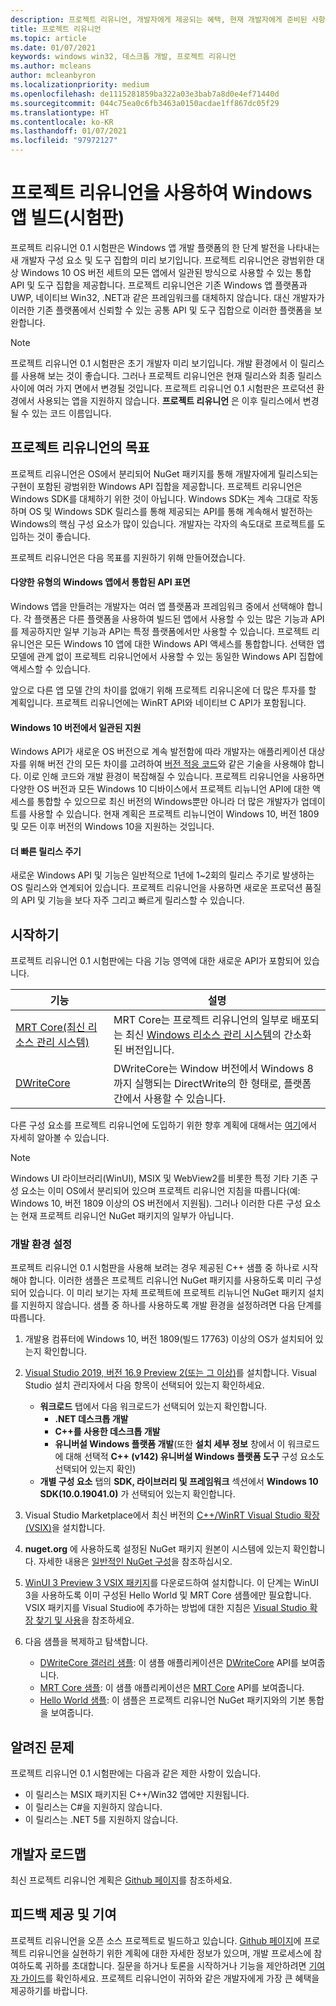 ```yaml
---
description: 프로젝트 리유니언, 개발자에게 제공되는 혜택, 현재 개발자에게 준비된 사항 및 피드백 제공 방법에 대해 알아보세요.
title: 프로젝트 리유니언
ms.topic: article
ms.date: 01/07/2021
keywords: windows win32, 데스크톱 개발, 프로젝트 리유니언
ms.author: mcleans
author: mcleanbyron
ms.localizationpriority: medium
ms.openlocfilehash: de1115281859ba322a03e3bab7a8d0e4ef71440d
ms.sourcegitcommit: 044c75ea0c6fb3463a0150acdae1ff867dc05f29
ms.translationtype: HT
ms.contentlocale: ko-KR
ms.lasthandoff: 01/07/2021
ms.locfileid: "97972127"
---
```

# <a name="build-windows-apps-with-project-reunion-prerelease"></a>프로젝트 리유니언을 사용하여 Windows 앱 빌드(시험판)

프로젝트 리유니언 0.1 시험판은 Windows 앱 개발 플랫폼의 한 단계 발전을 나타내는 새 개발자 구성 요소 및 도구 집합의 미리 보기입니다. 프로젝트 리유니언은 광범위한 대상 Windows 10 OS 버전 세트의 모든 앱에서 일관된 방식으로 사용할 수 있는 통합 API 및 도구 집합을 제공합니다. 프로젝트 리유니언은 기존 Windows 앱 플랫폼과 UWP, 네이티브 Win32, .NET과 같은 프레임워크를 대체하지 않습니다. 대신 개발자가 이러한 기존 플랫폼에서 신뢰할 수 있는 공통 API 및 도구 집합으로 이러한 플랫폼을 보완합니다.

> [!NOTE]
> 프로젝트 리유니언 0.1 시험판은 초기 개발자 미리 보기입니다. 개발 환경에서 이 릴리스를 사용해 보는 것이 좋습니다. 그러나 프로젝트 리유니언은 현재 릴리스와 최종 릴리스 사이에 여러 가지 면에서 변경될 것입니다. 프로젝트 리유니언 0.1 시험판은 프로덕션 환경에서 사용되는 앱을 지원하지 않습니다. **프로젝트 리유니언** 은 이후 릴리스에서 변경될 수 있는 코드 이름입니다.

## <a name="goals-of-project-reunion"></a>프로젝트 리유니언의 목표

프로젝트 리유니언은 OS에서 분리되어 NuGet 패키지를 통해 개발자에게 릴리스되는 구현이 포함된 광범위한 Windows API 집합을 제공합니다. 프로젝트 리유니언은 Windows SDK를 대체하기 위한 것이 아닙니다. Windows SDK는 계속 그대로 작동하며 OS 및 Windows SDK 릴리스를 통해 제공되는 API를 통해 계속해서 발전하는 Windows의 핵심 구성 요소가 많이 있습니다. 개발자는 각자의 속도대로 프로젝트를 도입하는 것이 좋습니다.

프로젝트 리유니언은 다음 목표를 지원하기 위해 만들어졌습니다.

#### <a name="unified-api-surface-across-different-types-of-windows-apps"></a>다양한 유형의 Windows 앱에서 통합된 API 표면

Windows 앱을 만들려는 개발자는 여러 앱 플랫폼과 프레임워크 중에서 선택해야 합니다. 각 플랫폼은 다른 플랫폼을 사용하여 빌드된 앱에서 사용할 수 있는 많은 기능과 API를 제공하지만 일부 기능과 API는 특정 플랫폼에서만 사용할 수 있습니다. 프로젝트 리유니언은 모든 Windows 10 앱에 대한 Windows API 액세스를 통합합니다. 선택한 앱 모델에 관계 없이 프로젝트 리유니언에서 사용할 수 있는 동일한 Windows API 집합에 액세스할 수 있습니다.

앞으로 다른 앱 모델 간의 차이를 없애기 위해 프로젝트 리유니온에 더 많은 투자를 할 계획입니다. 프로젝트 리유니언에는 WinRT API와 네이티브 C API가 포함됩니다.

#### <a name="consistent-support-across-windows-10-versions"></a>Windows 10 버전에서 일관된 지원

Windows API가 새로운 OS 버전으로 계속 발전함에 따라 개발자는 애플리케이션 대상자를 위해 버전 간의 모든 차이를 고려하여 [버전 적응 코드](/windows/uwp/debug-test-perf/version-adaptive-code)와 같은 기술을 사용해야 합니다. 이로 인해 코드와 개발 환경이 복잡해질 수 있습니다. 프로젝트 리유니언을 사용하면 다양한 OS 버전과 모든 Windows 10 디바이스에서 프로젝트 리뉴니언 API에 대한 액세스를 통합할 수 있으므로 최신 버전의 Windows뿐만 아니라 더 많은 개발자가 업데이트를 사용할 수 있습니다. 현재 계획은 프로젝트 리뉴니언이 Windows 10, 버전 1809 및 모든 이후 버전의 Windows 10을 지원하는 것입니다.

#### <a name="faster-release-cadence"></a>더 빠른 릴리스 주기

새로운 Windows API 및 기능은 일반적으로 1년에 1~2회의 릴리스 주기로 발생하는 OS 릴리스와 연계되어 있습니다. 프로젝트 리유니언을 사용하면 새로운 프로덕션 품질의 API 및 기능을 보다 자주 그리고 빠르게 릴리스할 수 있습니다.

## <a name="get-started"></a>시작하기

프로젝트 리유니언 0.1 시험판에는 다음 기능 영역에 대한 새로운 API가 포함되어 있습니다.

| 기능 | 설명 |
|---------|-------------|
| [MRT Core(최신 리소스 관리 시스템)](mrtcore/mrtcore-overview.md) | MRT Core는 프로젝트 리유니언의 일부로 배포되는 최신 [Windows 리소스 관리 시스템](/windows/uwp/app-resources/resource-management-system)의 간소화된 버전입니다. |
| [DWriteCore](dwritecore.md) | DWriteCore는 Window 버전에서 Windows 8까지 실행되는 DirectWrite의 한 형태로, 플랫폼 간에서 사용할 수 있습니다. |

다른 구성 요소를 프로젝트 리유니언에 도입하기 위한 향후 계획에 대해서는 [여기](https://github.com/microsoft/ProjectReunion/blob/master/docs/README.md)에서 자세히 알아볼 수 있습니다.

> [!NOTE]
> Windows UI 라이브러리(WinUI), MSIX 및 WebView2를 비롯한 특정 기타 기존 구성 요소는 이미 OS에서 분리되어 있으며 프로젝트 리유니언 지침을 따릅니다(예: Windows 10, 버전 1809 이상의 OS 버전에서 지원됨). 그러나 이러한 다른 구성 요소는 현재 프로젝트 리유니언 NuGet 패키지의 일부가 아닙니다.  

### <a name="set-up-your-development-environment"></a>개발 환경 설정

프로젝트 리유니언 0.1 시험판을 사용해 보려는 경우 제공된 C++ 샘플 중 하나로 시작해야 합니다. 이러한 샘플은 프로젝트 리유니언 NuGet 패키지를 사용하도록 미리 구성되어 있습니다. 이 미리 보기는 자체 프로젝트에 프로젝트 리뉴니언 NuGet 패키지 설치를 지원하지 않습니다. 샘플 중 하나를 사용하도록 개발 환경을 설정하려면 다음 단계를 따릅니다.

1. 개발용 컴퓨터에 Windows 10, 버전 1809(빌드 17763) 이상의 OS가 설치되어 있는지 확인합니다.

2. [Visual Studio 2019, 버전 16.9 Preview 2(또는 그 이상)](https://visualstudio.microsoft.com/vs/preview/)를 설치합니다. Visual Studio 설치 관리자에서 다음 항목이 선택되어 있는지 확인하세요.
    - **워크로드** 탭에서 다음 워크로드가 선택되어 있는지 확인합니다.
        - **.NET 데스크톱 개발**
        - **C++를 사용한 데스크톱 개발**
        - **유니버설 Windows 플랫폼 개발**(또한 **설치 세부 정보** 창에서 이 워크로드에 대해 선택적 **C++ (v142) 유니버설 Windows 플랫폼 도구** 구성 요소도 선택되어 있는지 확인)
    - **개별 구성 요소** 탭의 **SDK, 라이브러리 및 프레임워크** 섹션에서 **Windows 10 SDK(10.0.19041.0)** 가 선택되어 있는지 확인합니다.

3. Visual Studio Marketplace에서 최신 버전의 [C++/WinRT Visual Studio 확장(VSIX)](https://marketplace.visualstudio.com/items?itemName=CppWinRTTeam.cppwinrt101804264)을 설치합니다.

4. **nuget.org** 에 사용하도록 설정된 NuGet 패키지 원본이 시스템에 있는지 확인합니다. 자세한 내용은 [일반적인 NuGet 구성](/nuget/consume-packages/configuring-nuget-behavior)을 참조하십시오.

5. [WinUI 3 Preview 3 VSIX 패키지](https://aka.ms/winui3/preview3-download)를 다운로드하여 설치합니다. 이 단계는 WinUI 3을 사용하도록 이미 구성된 Hello World 및 MRT Core 샘플에만 필요합니다. VSIX 패키지를 Visual Studio에 추가하는 방법에 대한 지침은 [Visual Studio 확장 찾기 및 사용](/visualstudio/ide/finding-and-using-visual-studio-extensions#install-without-using-the-manage-extensions-dialog-box)을 참조하세요.

6. 다음 샘플을 복제하고 탐색합니다.
    - [DWriteCore 갤러리 샘플](https://github.com/microsoft/Project-Reunion-Samples/tree/main/DWriteCore/DWriteCoreGallery): 이 샘플 애플리케이션은 [DWriteCore](dwritecore.md) API를 보여줍니다.
    - [MRT Core 샘플](https://github.com/microsoft/Project-Reunion-Samples/tree/main/MrtCore): 이 샘플 애플리케이션은 [MRT Core](mrtcore/mrtcore-overview.md) API를 보여줍니다.
    - [Hello World 샘플](https://github.com/microsoft/Project-Reunion-Samples/tree/main/HelloWorld/reunioncppdesktopsampleapp): 이 샘플은 프로젝트 리유니언 NuGet 패키지와의 기본 통합을 보여줍니다.

## <a name="known-issues"></a>알려진 문제

프로젝트 리유니언 0.1 시험판에는 다음과 같은 제한 사항이 있습니다.

 - 이 릴리스는 MSIX 패키지된 C++/Win32 앱에만 지원됩니다.
 - 이 릴리스는 C#을 지원하지 않습니다.
 - 이 릴리스는 .NET 5를 지원하지 않습니다.

## <a name="developer-roadmap"></a>개발자 로드맵

최신 프로젝트 리유니언 계획은 [Github 페이지](https://github.com/microsoft/ProjectReunion)를 참조하세요.

## <a name="give-feedback-and-contribute"></a>피드백 제공 및 기여

프로젝트 리유니언을 오픈 소스 프로젝트로 빌드하고 있습니다. [Github 페이지](https://github.com/microsoft/ProjectReunion)에 프로젝트 리유니언을 실현하기 위한 계획에 대한 자세한 정보가 있으며, 개발 프로세스에 참여하도록 귀하를 초대합니다. 질문을 하거나 토론을 시작하거나 기능을 제안하려면 [기여자 가이드](https://github.com/microsoft/ProjectReunion/blob/master/docs/contributor-guide.md)를 확인하세요. 프로젝트 리유니언이 귀하와 같은 개발자에게 가장 큰 혜택을 제공하기를 바랍니다.
